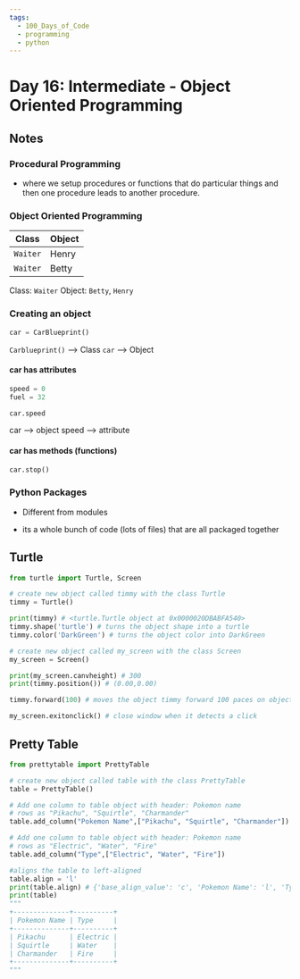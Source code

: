 ```yaml
---
tags:
  - 100_Days_of_Code
  - programming
  - python
---
```

# Day 16: Intermediate - Object Oriented Programming

## Notes

### Procedural Programming

- where we setup procedures or functions that do particular things and then one procedure leads to another procedure.

### Object Oriented Programming

| **Class** | **Object** |
| --------- | ---------- |
| `Waiter`  | Henry      |
| `Waiter`  | Betty      |

Class: `Waiter`
Object: `Betty`, `Henry`

### Creating an object

```python
car = CarBlueprint()
```

`Carblueprint()` --> Class
`car` --> Object

#### car has attributes

```python
speed = 0
fuel = 32
```

```python
car.speed
```

car --> object
speed --> attribute

#### car has methods (functions)

```python
car.stop()
```

### Python Packages

- Different from modules
  
- its a whole bunch of code (lots of files) that are all packaged together

## Turtle

```python
from turtle import Turtle, Screen

# create new object called timmy with the class Turtle 
timmy = Turtle() 

print(timmy) # <turtle.Turtle object at 0x0000020DBABFA540> 
timmy.shape('turtle') # turns the object shape into a turtle
timmy.color('DarkGreen') # turns the object color into DarkGreen

# create new object called my_screen with the class Screen
my_screen = Screen() 

print(my_screen.canvheight) # 300
print(timmy.position()) # (0.00,0.00)

timmy.forward(100) # moves the object timmy forward 100 paces on object my_screen

my_screen.exitonclick() # close window when it detects a click
```

## Pretty Table

```python
from prettytable import PrettyTable

# create new object called table with the class PrettyTable
table = PrettyTable() 

# Add one column to table object with header: Pokemon name 
# rows as "Pikachu", "Squirtle", "Charmander"
table.add_column("Pokemon Name",["Pikachu", "Squirtle", "Charmander"]) 

# Add one column to table object with header: Pokemon name
# rows as "Electric", "Water", "Fire"
table.add_column("Type",["Electric", "Water", "Fire"])

#aligns the table to left-aligned
table.align = 'l' 
print(table.align) # {'base_align_value': 'c', 'Pokemon Name': 'l', 'Type': 'l'}
print(table) 
"""
+--------------+----------+
| Pokemon Name | Type     |
+--------------+----------+
| Pikachu      | Electric |
| Squirtle     | Water    |
| Charmander   | Fire     |
+--------------+----------+
"""
```
